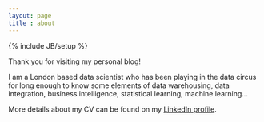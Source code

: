 ```yaml
---
layout: page
title : about
---
```

{% include JB/setup %}

Thank you for visiting my personal blog!

I am a London based data scientist who has been playing in the data circus for long enough to know some elements of data warehousing, data integration, business intelligence, statistical learning, machine learning...

More details about my CV can be found on my [LinkedIn profile](http://uk.linkedin.com/in/herveschnegg/).